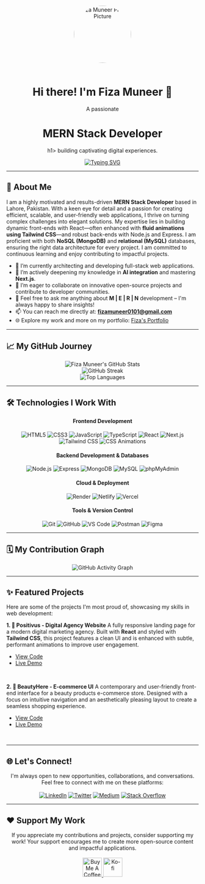 <div align="center">
  <img src="https://avatars.githubusercontent.com/u/150493863?v=4" width="150" height="150" style="border-radius:50%; margin-bottom: 20px;" alt="Fiza Muneer Profile Picture">
  <h1>Hi there! I'm Fiza Muneer 👋</h1>
  <p>A passionate <h1>MERN Stack Developer</h1>h1> building captivating digital experiences.</p>
  <a href="https://git.io/typing-svg">
    <img src="https://readme-typing-svg.herokuapp.com?font=Fira+Code&size=25&pause=1000&color=3399FF&center=true&width=500&lines=Crafting+Seamless+Web+Applications;Bringing+Ideas+to+Life;MERN+Stack+Specialist;From+Lahore,+Pakistan+%F0%9F%87%B5%F0%9F%87%B0" alt="Typing SVG" />
  </a>
</div>

---

## 🚀 About Me

I am a highly motivated and results-driven **MERN Stack Developer** based in Lahore, Pakistan. With a keen eye for detail and a passion for creating efficient, scalable, and user-friendly web applications, I thrive on turning complex challenges into elegant solutions. My expertise lies in building dynamic front-ends with React—often enhanced with **fluid animations using Tailwind CSS**—and robust back-ends with Node.js and Express. I am proficient with both **NoSQL (MongoDB)** and **relational (MySQL)** databases, ensuring the right data architecture for every project. I am committed to continuous learning and enjoy contributing to impactful projects.

-   🔭 I’m currently architecting and developing full-stack web applications.
-   🌱 I’m actively deepening my knowledge in **AI integration** and mastering **Next.js**.
-   🤝 I’m eager to collaborate on innovative open-source projects and contribute to developer communities.
-   💬 Feel free to ask me anything about **M | E | R | N** development – I'm always happy to share insights!
-   📫 You can reach me directly at: **fizamuneer0101@gmail.com**
-   🌐 Explore my work and more on my portfolio: <a href="https://myportfolio-fizza.netlify.app/">Fiza's Portfolio</a>

---

## 📈 My GitHub Journey

<div align="center">
  <img src="https://github-readme-stats.vercel.app/api?username=fmughalishere&show_icons=true&theme=tokyonight&hide_border=true&include_all_commits=true&count_private=true&line_height=20" alt="Fiza Muneer's GitHub Stats" />
  <br/>
  <img src="https://github-readme-streak-stats.herokuapp.com/?user=fmughalishere&theme=tokyonight&hide_border=true" alt="GitHub Streak" />
  <br/>
  <img src="https://github-readme-stats.vercel.app/api/top-langs?username=fmughalishere&show_icons=true&theme=tokyonight&hide_border=true&layout=compact" alt="Top Languages" />
</div>

---

## 🛠️ Technologies I Work With

<div align="center">
  <h4>Frontend Development</h4>
  <p>
    <img src="https://img.shields.io/badge/HTML5-E34F26?style=for-the-badge&logo=html5&logoColor=white" alt="HTML5" />
    <img src="https://img.shields.io/badge/CSS3-1572B6?style=for-the-badge&logo=css3&logoColor=white" alt="CSS3" />
    <img src="https://img.shields.io/badge/JavaScript-F7DF1E?style=for-the-badge&logo=javascript&logoColor=black" alt="JavaScript" />
    <img src="https://img.shields.io/badge/TypeScript-3178C6?style=for-the-badge&logo=typescript&logoColor=white" alt="TypeScript" />
    <img src="https://img.shields.io/badge/React-61DAFB?style=for-the-badge&logo=react&logoColor=black" alt="React" />
    <img src="https://img.shields.io/badge/Next.js-000000?style=for-the-badge&logo=next.js&logoColor=white" alt="Next.js" />
    <img src="https://img.shields.io/badge/Tailwind_CSS-06B6D4?style=for-the-badge&logo=tailwind-css&logoColor=white" alt="Tailwind CSS" />
    <img src="https://img.shields.io/badge/CSS_Animations-264DE4?style=for-the-badge&logo=css3&logoColor=white" alt="CSS Animations" />
  </p>
  
  <h4>Backend Development & Databases</h4>
  <p>
    <img src="https://img.shields.io/badge/Node.js-339933?style=for-the-badge&logo=node.js&logoColor=white" alt="Node.js" />
    <img src="https://img.shields.io/badge/Express-000000?style=for-the-badge&logo=express&logoColor=white" alt="Express" />
    <img src="https://img.shields.io/badge/MongoDB-47A248?style=for-the-badge&logo=mongodb&logoColor=white" alt="MongoDB" />
    <img src="https://img.shields.io/badge/MySQL-4479A1?style=for-the-badge&logo=mysql&logoColor=white" alt="MySQL" />
    <img src="https://img.shields.io/badge/phpMyAdmin-6C78AF?style=for-the-badge&logo=phpmyadmin&logoColor=white" alt="phpMyAdmin" />
  </p>

  <h4>Cloud & Deployment</h4>
  <p>
    <img src="https://img.shields.io/badge/Render-46E3B7?style=for-the-badge&logo=render&logoColor=white" alt="Render" />
    <img src="https://img.shields.io/badge/Netlify-00C7B7?style=for-the-badge&logo=netlify&logoColor=white" alt="Netlify" />
    <img src="https://img.shields.io/badge/Vercel-000000?style=for-the-badge&logo=vercel&logoColor=white" alt="Vercel" />
  </p>

  <h4>Tools & Version Control</h4>
  <p>
    <img src="https://img.shields.io/badge/Git-F05032?style=for-the-badge&logo=git&logoColor=white" alt="Git" />
    <img src="https://img.shields.io/badge/GitHub-181717?style=for-the-badge&logo=github&logoColor=white" alt="GitHub" />
    <img src="https://img.shields.io/badge/VS_Code-007ACC?style=for-the-badge&logo=visual-studio-code&logoColor=white" alt="VS Code" />
    <img src="https://img.shields.io/badge/Postman-FF6C37?style=for-the-badge&logo=postman&logoColor=white" alt="Postman" />
    <img src="https://img.shields.io/badge/Figma-F24E1E?style=for-the-badge&logo=figma&logoColor=white" alt="Figma" />
  </p>
</div>

---

## 🗓️ My Contribution Graph

<div align="center">
  <img src="https://github-readme-activity-graph.vercel.app/graph?username=fmughalishere&theme=tokyonight&hide_border=true&bg_color=1a1b27&color=3399FF&line=3399FF" alt="GitHub Activity Graph" />
</div>

---

## ✨ Featured Projects

Here are some of the projects I'm most proud of, showcasing my skills in web development:

**1. 🚀 Positivus - Digital Agency Website**
A fully responsive landing page for a modern digital marketing agency. Built with **React** and styled with **Tailwind CSS**, this project features a clean UI and is enhanced with subtle, performant animations to improve user engagement.
-   [View Code](https://github.com/fmughalishere/Positivus)
-   [Live Demo](https://fizzasproject.netlify.app/)

<br>

**2. 💄 BeautyHere - E-commerce UI**
A contemporary and user-friendly front-end interface for a beauty products e-commerce store. Designed with a focus on intuitive navigation and an aesthetically pleasing layout to create a seamless shopping experience.
-   [View Code](https://github.com/fmughalishere/Beauty-Here)
-   [Live Demo](https://beautyherebyfizza.netlify.app/)

<br>

---

## 🌐 Let's Connect!

<p align="center">
  I'm always open to new opportunities, collaborations, and conversations. Feel free to connect with me on these platforms:
  <br><br>
  <a href="https://www.linkedin.com/in/fiza-muneer-aa054a316/" target="_blank"><img src="https://img.shields.io/badge/LinkedIn-0A66C2?style=for-the-badge&logo=linkedin&logoColor=white" alt="LinkedIn" /></a>
  <a href="https://twitter.com/@merndevfiza01" target="_blank"><img src="https://img.shields.io/badge/Twitter-1DA1F2?style=for-the-badge&logo=twitter&logoColor=white" alt="Twitter" /></a>
  <a href="https://medium.com/@fizamuneer0101" target="_blank"><img src="https://img.shields.io/badge/Medium-12100E?style=for-the-badge&logo=medium&logoColor=white" alt="Medium" /></a>
  <a href="https://stackoverflow.com/users/28674772/fiza-muneer" target="_blank"><img src="https://img.shields.io/badge/Stack_Overflow-F58025?style=for-the-badge&logo=stack-overflow&logoColor=white" alt="Stack Overflow" /></a>
</p>

---

## ❤️ Support My Work

<p align="center">
  If you appreciate my contributions and projects, consider supporting my work! Your support encourages me to create more open-source content and impactful applications.
  <br><br>
  <a href="https://coff.ee/fizamuneero">
    <img src="https://cdn.buymeacoffee.com/buttons/v2/default-yellow.png" height="50" alt="Buy Me A Coffee" />
  </a>
  <a href="https://ko-fi.com/fizamuneer">
    <img src="https://cdn.ko-fi.com/cdn/kofi3.png?v=3" height="50" alt="Ko-fi" />
  </a>
</p>
